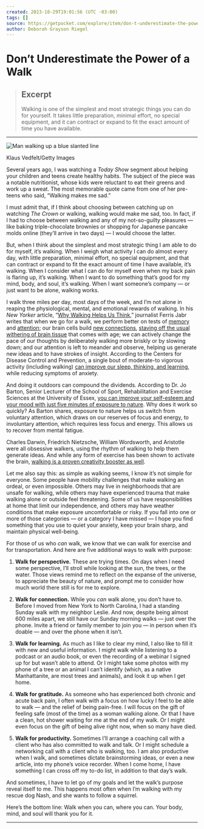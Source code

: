 ```yaml
---
created: 2023-10-29T19:01:56 (UTC -03:00)
tags: []
source: https://getpocket.com/explore/item/don-t-underestimate-the-power-of-a-walk?utm_source=pocket-newtab-en-us
author: Deborah Grayson Riegel
---
```


# Don’t Underestimate the Power of a Walk

> ## Excerpt
> Walking is one of the simplest and most strategic things you can do for yourself. It takes little preparation, minimal effort, no special equipment, and it can contract or expand to fit the exact amount of time you have available.

---
![Man walking up a blue slanted line](https://pocket-image-cache.com/direct?resize=w2000&url=https%3A%2F%2Fhbr.org%2Fresources%2Fimages%2Farticle_assets%2F2021%2F02%2FFeb21_02_227304805.jpg)

Klaus Vedfelt/Getty Images

Several years ago, I was watching a _Today Show_ segment about helping your children and teens create healthy habits. The subject of the piece was a notable nutritionist, whose kids were reluctant to eat their greens and work up a sweat. The most memorable quote came from one of her pre-teens who said, “Walking makes me sad.”

I must admit that, if I think about choosing between catching up on watching _The Crown_ or walking, walking would make me sad, too. In fact, if I had to choose between walking and any of my not-so-guilty pleasures — like baking triple-chocolate brownies or shopping for Japanese pancake molds online (they’ll arrive in two days) — I would choose the latter.

But, when I think about the simplest and most strategic thing I am able to do for myself, it’s walking. When I weigh what activity I can do almost every day, with little preparation, minimal effort, no special equipment, and that can contract or expand to fit the exact amount of time I have available, it’s walking. When I consider what I can do for myself even when my back pain is flaring up, it’s walking. When I want to do something that’s good for my mind, body, and soul, it’s walking. When I want someone’s company — or just want to be alone, walking works.

I walk three miles per day, most days of the week, and I’m not alone in reaping the physiological, mental, and emotional rewards of walking. In his _New Yorker_ article, “[Why Walking Helps Us Think](https://www.newyorker.com/tech/annals-of-technology/walking-helps-us-think),” journalist Ferris Jabr writes that when we go for a walk, we perform better on tests of [memory](https://pubmed.ncbi.nlm.nih.gov/23509628/) and [attention](https://www.tandfonline.com/doi/abs/10.1080/01443410.2012.723612); our brain cells build [new connections](htthttps://pubmed.ncbi.nlm.nih.gov/20890449/), [staving off the usual withering of brain tissue](https://www.ncbi.nlm.nih.gov/pmc/articles/PMC3039208/) that comes with age; we can actively change the pace of our thoughts by deliberately walking more briskly or by slowing down; and our attention is left to meander and observe, helping us generate new ideas and to have strokes of insight. According to the Centers for Disease Control and Prevention, a single bout of moderate-to vigorous activity (including walking) [can improve our sleep, thinking, and learning](https://www.cdc.gov/physicalactivity/walking/index.htm), while reducing symptoms of anxiety.

And doing it outdoors can compound the dividends. According to Dr. Jo Barton, Senior Lecturer of the School of Sport, Rehabilitation and Exercise Sciences at the University of Essex, [you can improve your self-esteem and your mood with just five minutes of exposure to nature](https://www.bbc.com/worklife/article/20190304-why-walking-makes-you-a-better-worker). Why does it work so quickly? As Barton shares, exposure to nature helps us switch from voluntary attention, which draws on our reserves of focus and energy, to involuntary attention, which requires less focus and energy. This allows us to recover from mental fatigue.

Charles Darwin, Friedrich Nietzsche, William Wordsworth, and Aristotle were all obsessive walkers, using the rhythm of walking to help them generate ideas. And while any form of exercise has been shown to activate the brain, [walking is a proven creativity booster as well](https://hbr.org/2014/02/take-a-walk-sure-but-dont-call-it-a-break).

Let me also say this: as simple as walking seems, I know it’s not simple for everyone. Some people have mobility challenges that make walking an ordeal, or even impossible. Others may live in neighborhoods that are unsafe for walking, while others may have experienced trauma that make walking alone or outside feel threatening. Some of us have responsibilities at home that limit our independence, and others may have weather conditions that make exposure uncomfortable or risky. If you fall into one or more of those categories — or a category I have missed — I hope you find something that you use to quiet your anxiety, keep your brain sharp, and maintain physical well-being.

For those of us who _can_ walk, we know that we can walk for exercise and for transportation. And here are five additional ways to walk with purpose:

1.  **Walk for perspective.** These are trying times. On days when I need some perspective, I’ll stroll while looking at the sun, the trees, or the water. Those views remind me to reflect on the expanse of the universe, to appreciate the beauty of nature, and prompt me to consider how much world there still is for me to explore.

2.  **Walk for connection.** While you _can_ walk alone, you don’t have to. Before I moved from New York to North Carolina, I had a standing Sunday walk with my neighbor Leslie. And now, despite being almost 600 miles apart, we still have our Sunday morning walks — just over the phone. Invite a friend or family member to join you — in person when it’s doable — and over the phone when it isn’t.

3.  **Walk for learning.** As much as I like to clear my mind, I also like to fill it with new and useful information. I might walk while listening to a podcast or an audio book, or even the recording of a webinar I signed up for but wasn’t able to attend. Or I might take some photos with my phone of a tree or an animal I can’t identify (which, as a native Manhattanite, are most trees and animals), and look it up when I get home.

4.  **Walk for gratitude.** As someone who has experienced both chronic and acute back pain, I often walk with a focus on how lucky I feel to be able to walk — and the relief of being pain-free. I will focus on the gift of feeling safe (most of the time) as a woman walking alone. Or that I have a clean, hot shower waiting for me at the end of my walk. Or I might even focus on the gift of being alive right now, when so many have died.

5.  **Walk for productivity.** Sometimes I’ll arrange a coaching call with a client who has also committed to walk and talk. Or I might schedule a networking call with a client who is walking, too. I am also productive when I walk, and sometimes dictate brainstorming ideas, or even a new article, into my phone’s voice recorder. When I come home, I have something I can cross off my to-do list, in addition to that day’s walk.

And sometimes, I have to let go of my goals and let the walk’s purpose reveal itself to me. This happens most often when I’m walking with my rescue dog Nash, and she wants to follow a squirrel.

Here’s the bottom line: Walk when you can, where you can. Your body, mind, and soul will thank you for it.

___
